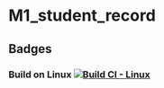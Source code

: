 # M1_student_record

## Badges
### Build on Linux [![Build CI - Linux](https://github.com/Ajithmathiyalagan/M1_Student_Record/actions/workflows/c-cpp.yml/badge.svg)](https://github.com/Ajithmathiyalagan/M1_Student_Record/actions/workflows/c-cpp.yml)
